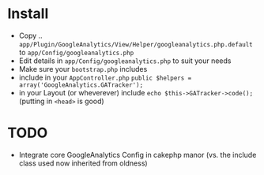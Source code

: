 # Install
* Copy .. `app/Plugin/GoogleAnalytics/View/Helper/googleanalytics.php.default` to `app/Config/googleanalytics.php`
* Edit details in `app/Config/googleanalytics.php` to suit your needs
* Make sure your `bootstrap.php` includes 
* include in your `AppController.php`   `public $helpers = array('GoogleAnalytics.GATracker');`
* in your Layout (or wheverever) include `echo $this->GATracker->code();` (putting in `<head>` is good)

# TODO
* Integrate core GoogleAnalytics Config in cakephp manor (vs. the include class used now inherited from oldness)

